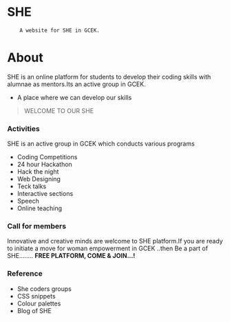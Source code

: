 
# SHE

        A website for SHE in GCEK.

# About
SHE is an online platform for students to develop their coding skills with alumnae as mentors.Its an active group in GCEK.
  - A place where we can develop our skills


>WELCOME TO OUR SHE


### Activities

SHE is an active group in GCEK which conducts various programs 
* Coding Competitions
* 24 hour Hackathon
* Hack the night
* Web Designing
* Teck talks
* Interactive sections
* Speech 
* Online teaching




### Call for members

Innovative and creative minds are welcome to SHE platform.If you are ready to initiate a move for woman empowerment in GCEK ..then   Be  a part of SHE........
**FREE  PLATFORM, COME & JOIN...!**
### Reference

* She coders groups
*  CSS snippets
* Colour palettes
* Blog of SHE
